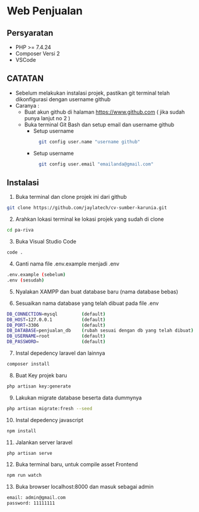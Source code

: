# Web Penjualan

## Persyaratan
- PHP >= 7.4.24
- Composer Versi 2
- VSCode

## CATATAN
- Sebelum melakukan instalasi projek, pastikan git terminal telah dikonfigurasi dengan username github
- Caranya :
  - Buat akun github di halaman https://www.github.com ( jika sudah punya lanjut no 2 )
  - Buka terminal Git Bash dan setup email dan username github
    - Setup username
      ```bash
        git config user.name "username github"
      ```
    - Setup username
      ```bash
        git config user.email "emailanda@gmail.com"

## Instalasi
1. Buka terminal dan clone projek ini dari github

```bash
git clone https://github.com/jaylatech/cv-sumber-karunia.git
```

2. Arahkan lokasi terminal ke lokasi projek yang sudah di clone
```bash
cd pa-riva
```

3. Buka Visual Studio Code
```bash
code .
```

4. Ganti nama file .env.example menjadi .env
```bash
.env.example (sebelum)
.env (sesudah)
```

5. Nyalakan XAMPP dan buat database baru (nama database bebas)

6. Sesuaikan nama database yang telah dibuat pada file .env
```bash
DB_CONNECTION=mysql         (default)
DB_HOST=127.0.0.1           (default)
DB_PORT=3306                (default)
DB_DATABASE=penjualan_db    (rubah sesuai dengan db yang telah dibuat)
DB_USERNAME=root            (default)
DB_PASSWORD=                (default)
```

7. Instal depedency laravel dan lainnya
```bash
composer install
```

8. Buat Key projek baru
```bash
php artisan key:generate
```

9.  Lakukan migrate database beserta data dummynya
```bash
php artisan migrate:fresh --seed
```

10. Instal depedency javascript
```bash
npm install
```

11. Jalankan server laravel
```bash
php artisan serve
```

12. Buka terminal baru, untuk compile asset Frontend
```bash
npm run watch
```

13. Buka browser localhost:8000 dan masuk sebagai admin
```bash
email: admin@gmail.com
password: 11111111
```